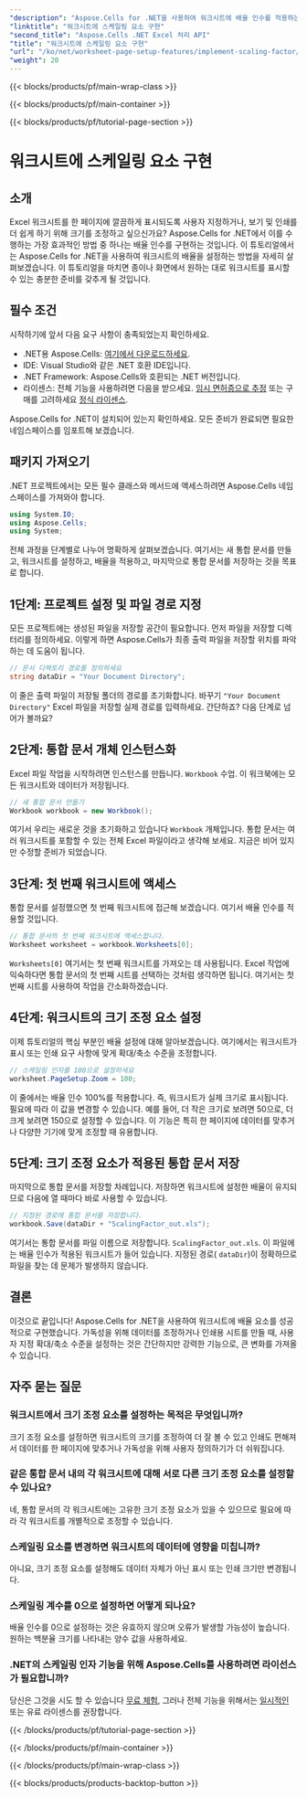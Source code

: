 ```yaml
---
"description": "Aspose.Cells for .NET을 사용하여 워크시트에 배율 인수를 적용하는 방법을 단계별 튜토리얼, 예제, FAQ를 통해 알아보세요. 원활한 배율 조정에 적합합니다."
"linktitle": "워크시트에 스케일링 요소 구현"
"second_title": "Aspose.Cells .NET Excel 처리 API"
"title": "워크시트에 스케일링 요소 구현"
"url": "/ko/net/worksheet-page-setup-features/implement-scaling-factor/"
"weight": 20
---
```


{{< blocks/products/pf/main-wrap-class >}}

{{< blocks/products/pf/main-container >}}

{{< blocks/products/pf/tutorial-page-section >}}

# 워크시트에 스케일링 요소 구현

## 소개

Excel 워크시트를 한 페이지에 깔끔하게 표시되도록 사용자 지정하거나, 보기 및 인쇄를 더 쉽게 하기 위해 크기를 조정하고 싶으신가요? Aspose.Cells for .NET에서 이를 수행하는 가장 효과적인 방법 중 하나는 배율 인수를 구현하는 것입니다. 이 튜토리얼에서는 Aspose.Cells for .NET을 사용하여 워크시트의 배율을 설정하는 방법을 자세히 살펴보겠습니다. 이 튜토리얼을 마치면 종이나 화면에서 원하는 대로 워크시트를 표시할 수 있는 충분한 준비를 갖추게 될 것입니다.

## 필수 조건

시작하기에 앞서 다음 요구 사항이 충족되었는지 확인하세요.

- .NET용 Aspose.Cells: [여기에서 다운로드하세요](https://releases.aspose.com/cells/net/).
- IDE: Visual Studio와 같은 .NET 호환 IDE입니다.
- .NET Framework: Aspose.Cells와 호환되는 .NET 버전입니다.
- 라이센스: 전체 기능을 사용하려면 다음을 받으세요. [임시 면허증으로 추정](https://purchase.aspose.com/temporary-license/) 또는 구매를 고려하세요 [정식 라이센스](https://purchase.aspose.com/buy).

Aspose.Cells for .NET이 설치되어 있는지 확인하세요. 모든 준비가 완료되면 필요한 네임스페이스를 임포트해 보겠습니다.


## 패키지 가져오기

.NET 프로젝트에서는 모든 필수 클래스와 메서드에 액세스하려면 Aspose.Cells 네임스페이스를 가져와야 합니다.

```csharp
using System.IO;
using Aspose.Cells;
using System;
```

전체 과정을 단계별로 나누어 명확하게 살펴보겠습니다. 여기서는 새 통합 문서를 만들고, 워크시트를 설정하고, 배율을 적용하고, 마지막으로 통합 문서를 저장하는 것을 목표로 합니다. 

## 1단계: 프로젝트 설정 및 파일 경로 지정

모든 프로젝트에는 생성된 파일을 저장할 공간이 필요합니다. 먼저 파일을 저장할 디렉터리를 정의하세요. 이렇게 하면 Aspose.Cells가 최종 출력 파일을 저장할 위치를 파악하는 데 도움이 됩니다.

```csharp
// 문서 디렉토리 경로를 정의하세요
string dataDir = "Your Document Directory";
```


이 줄은 출력 파일이 저장될 폴더의 경로를 초기화합니다. 바꾸기 `"Your Document Directory"` Excel 파일을 저장할 실제 경로를 입력하세요. 간단하죠? 다음 단계로 넘어가 볼까요?


## 2단계: 통합 문서 개체 인스턴스화

Excel 파일 작업을 시작하려면 인스턴스를 만듭니다. `Workbook` 수업. 이 워크북에는 모든 워크시트와 데이터가 저장됩니다.

```csharp
// 새 통합 문서 만들기
Workbook workbook = new Workbook();
```


여기서 우리는 새로운 것을 초기화하고 있습니다 `Workbook` 개체입니다. 통합 문서는 여러 워크시트를 포함할 수 있는 전체 Excel 파일이라고 생각해 보세요. 지금은 비어 있지만 수정할 준비가 되었습니다.


## 3단계: 첫 번째 워크시트에 액세스

통합 문서를 설정했으면 첫 번째 워크시트에 접근해 보겠습니다. 여기서 배율 인수를 적용할 것입니다.

```csharp
// 통합 문서의 첫 번째 워크시트에 액세스합니다.
Worksheet worksheet = workbook.Worksheets[0];
```


`Worksheets[0]` 여기서는 첫 번째 워크시트를 가져오는 데 사용됩니다. Excel 작업에 익숙하다면 통합 문서의 첫 번째 시트를 선택하는 것처럼 생각하면 됩니다. 여기서는 첫 번째 시트를 사용하여 작업을 간소화하겠습니다.


## 4단계: 워크시트의 크기 조정 요소 설정

이제 튜토리얼의 핵심 부분인 배율 설정에 대해 알아보겠습니다. 여기에서는 워크시트가 표시 또는 인쇄 요구 사항에 맞게 확대/축소 수준을 조정합니다.

```csharp
// 스케일링 인자를 100으로 설정하세요
worksheet.PageSetup.Zoom = 100;
```


이 줄에서는 배율 인수 100%를 적용합니다. 즉, 워크시트가 실제 크기로 표시됩니다. 필요에 따라 이 값을 변경할 수 있습니다. 예를 들어, 더 작은 크기로 보려면 50으로, 더 크게 보려면 150으로 설정할 수 있습니다. 이 기능은 특히 한 페이지에 데이터를 맞추거나 다양한 기기에 맞게 조정할 때 유용합니다.


## 5단계: 크기 조정 요소가 적용된 통합 문서 저장

마지막으로 통합 문서를 저장할 차례입니다. 저장하면 워크시트에 설정한 배율이 유지되므로 다음에 열 때마다 바로 사용할 수 있습니다.

```csharp
// 지정된 경로에 통합 문서를 저장합니다.
workbook.Save(dataDir + "ScalingFactor_out.xls");
```


여기서는 통합 문서를 파일 이름으로 저장합니다. `ScalingFactor_out.xls`. 이 파일에는 배율 인수가 적용된 워크시트가 들어 있습니다. 지정된 경로( `dataDir`)이 정확하므로 파일을 찾는 데 문제가 발생하지 않습니다.


## 결론

이것으로 끝입니다! Aspose.Cells for .NET을 사용하여 워크시트에 배율 요소를 성공적으로 구현했습니다. 가독성을 위해 데이터를 조정하거나 인쇄용 시트를 만들 때, 사용자 지정 확대/축소 수준을 설정하는 것은 간단하지만 강력한 기능으로, 큰 변화를 가져올 수 있습니다.

## 자주 묻는 질문

### 워크시트에서 크기 조정 요소를 설정하는 목적은 무엇입니까?  
크기 조정 요소를 설정하면 워크시트의 크기를 조정하여 더 잘 볼 수 있고 인쇄도 편해져서 데이터를 한 페이지에 맞추거나 가독성을 위해 사용자 정의하기가 더 쉬워집니다.

### 같은 통합 문서 내의 각 워크시트에 대해 서로 다른 크기 조정 요소를 설정할 수 있나요?  
네, 통합 문서의 각 워크시트에는 고유한 크기 조정 요소가 있을 수 있으므로 필요에 따라 각 워크시트를 개별적으로 조정할 수 있습니다.

### 스케일링 요소를 변경하면 워크시트의 데이터에 영향을 미칩니까?  
아니요, 크기 조정 요소를 설정해도 데이터 자체가 아닌 표시 또는 인쇄 크기만 변경됩니다.

### 스케일링 계수를 0으로 설정하면 어떻게 되나요?  
배율 인수를 0으로 설정하는 것은 유효하지 않으며 오류가 발생할 가능성이 높습니다. 원하는 백분율 크기를 나타내는 양수 값을 사용하세요.

### .NET의 스케일링 인자 기능을 위해 Aspose.Cells를 사용하려면 라이선스가 필요합니까?  
당신은 그것을 시도 할 수 있습니다 [무료 체험](https://releases.aspose.com/), 그러나 전체 기능을 위해서는 [일시적인](https://purchase.aspose.com/temporary-license/) 또는 유료 라이센스를 권장합니다.

{{< /blocks/products/pf/tutorial-page-section >}}

{{< /blocks/products/pf/main-container >}}

{{< /blocks/products/pf/main-wrap-class >}}

{{< blocks/products/products-backtop-button >}}